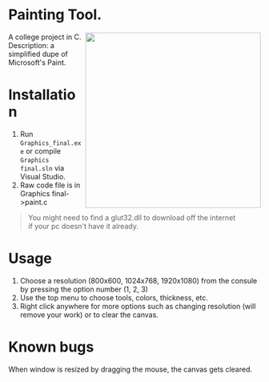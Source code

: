 # Painting Tool.

 <img align="right" style="width:350px; height:auto;" src="https://github.com/ElenaChes/C-Graphics-2D-Painting-Tool/assets/54331769/c8a060d9-d6d5-4c96-8bf7-d725c3772cf4">
A college project in C.<br>
Description: a simplified dupe of Microsoft's Paint.

# Installation

1. Run `Graphics_final.exe` or compile `Graphics final.sln` via Visual Studio.
2. Raw code file is in Graphics final->paint.c

> You might need to find a glut32.dll to download off the internet<br>if your pc doesn't have it already.

# Usage

1. Choose a resolution (800x600, 1024x768, 1920x1080) from the consule by pressing the option number (1, 2, 3)
2. Use the top menu to choose tools, colors, thickness, etc.
3. Right click anywhere for more options such as changing resolution (will remove your work) or to clear the canvas.

# Known bugs

When window is resized by dragging the mouse, the canvas gets cleared.
